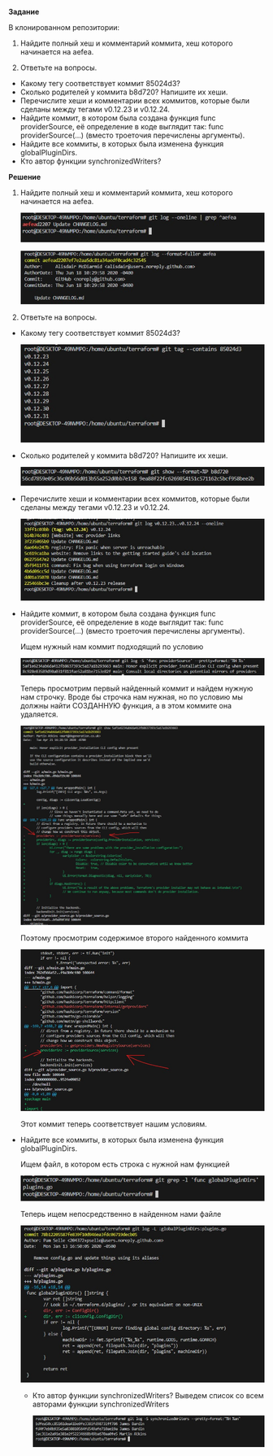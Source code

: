 **Задание**

В клонированном репозитории:

1) Найдите полный хеш и комментарий коммита, хеш которого начинается на aefea.

2) Ответьте на вопросы.

- Какому тегу соответствует коммит 85024d3?
- Сколько родителей у коммита b8d720? Напишите их хеши.
- Перечислите хеши и комментарии всех коммитов, которые были сделаны между тегами v0.12.23 и v0.12.24.
- Найдите коммит, в котором была создана функция func providerSource, её определение в коде выглядит так: func providerSource(...) (вместо троеточия перечислены аргументы).
- Найдите все коммиты, в которых была изменена функция globalPluginDirs.
- Кто автор функции synchronizedWriters?


**Решение**

1)  Найдите полный хеш и комментарий коммита, хеш которого начинается на aefea.
   
    ![alt text](https://github.com/mezhibo/Git-tools/blob/f940792f5ce18bf7558f108f5dae06d8a1339256/IMG/1.jpg)


    ![alt text](https://github.com/mezhibo/Git-tools/blob/f940792f5ce18bf7558f108f5dae06d8a1339256/IMG/2.jpg)


2) Ответьте на вопросы.

- Какому тегу соответствует коммит 85024d3?

  ![alt text](https://github.com/mezhibo/Git-tools/blob/486eae4fa5b28838232312c75900dcd84ed3a1e5/IMG/3.jpg)

- Сколько родителей у коммита b8d720? Напишите их хеши.

  ![alt text](https://github.com/mezhibo/Git-tools/blob/2effbc34dba3883b592cbdc523b1fbd5d713aea2/IMG/4.jpg)

- Перечислите хеши и комментарии всех коммитов, которые были сделаны между тегами v0.12.23 и v0.12.24.

  ![alt text](https://github.com/mezhibo/Git-tools/blob/68d2fff73b23b5f2767b29862b85b375783c6f84/IMG/5.jpg)

- Найдите коммит, в котором была создана функция func providerSource, её определение в коде выглядит так: func providerSource(...) (вместо троеточия перечислены аргументы).

  Ищем нужный нам коммит подходящий по условию

  ![alt text](https://github.com/mezhibo/Git-tools/blob/413a9541d6ca7f8a830be23b0b32d05a13561f40/IMG/6.jpg)

  Теперь просмотрим первый найденный коммит и найдем нужную нам строчку. Вроде бы строчка нам нужная, но по условию мы должны найти СОЗДАННУЮ функция, а в этом коммите она удаляется.

  ![alt text](https://github.com/mezhibo/Git-tools/blob/413a9541d6ca7f8a830be23b0b32d05a13561f40/IMG/7.jpg)

  Поэтому просмотрим содержимое второго найденного коммита

  ![alt text](https://github.com/mezhibo/Git-tools/blob/ef185e8f6c66c26bf8f59d1217c58f9782fca60a/IMG/8.jpg)

  Этот коммит теперь соответствует нашим условиям.

- Найдите все коммиты, в которых была изменена функция globalPluginDirs.

  Ищем файл, в котором есть строка с нужной нам функцией

  ![alt text](https://github.com/mezhibo/Git-tools/blob/65acb56d75e0e968cb2e59e8169b465a73e9590d/IMG/9.jpg)

  Теперь ищем непосредственно в найденном нами файле

  ![alt text](https://github.com/mezhibo/Git-tools/blob/84c4f9ea79b22705e43f9ab53a4aa261c85869e3/IMG/10.jpg)


  - Кто автор функции synchronizedWriters?
    Выведем список со всем авторами функции synchronizedWriters
    
    ![alt text](https://github.com/mezhibo/Git-tools/blob/41a85cfb80246bc0f955fba9212f13bf3733c64e/IMG/12.jpg)
  
   


  
  
